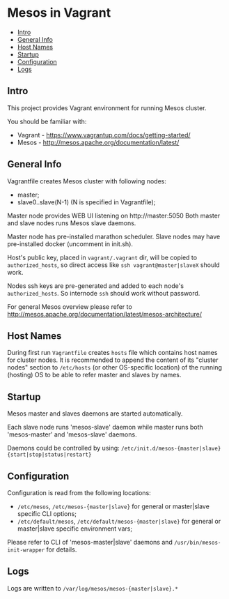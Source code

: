 Mesos in Vagrant
================

- [Intro](#intro)
- [General Info](#general-info)
- [Host Names](#host-names)
- [Startup](#startup)
- [Configuration](#configuration)
- [Logs](#logs)

Intro
-----
This project provides Vagrant environment for running Mesos cluster.

You should be familiar with:
- Vagrant - https://www.vagrantup.com/docs/getting-started/
- Mesos   - http://mesos.apache.org/documentation/latest/

General Info
------------
Vagrantfile creates Mesos cluster with following nodes:
- master;
- slave0..slave(N-1) (N is specified in Vagrantfile);

Master node provides WEB UI listening on http://master:5050
Both master and slave nodes runs Mesos slave daemons.

Master node has pre-installed marathon scheduler.
Slave nodes may have pre-installed docker (uncomment in init.sh).

Host's public key, placed in `vagrant/.vagrant` dir, will be
copied to `authorized_hosts`, so direct access like `ssh vagrant@master|slaveX`
should work.

Nodes ssh keys are pre-generated and added to each node's `authorized_hosts`.
So internode `ssh` should work without password.

For general Mesos overview please refer to
http://mesos.apache.org/documentation/latest/mesos-architecture/

Host Names
----------
During first run `Vagrantfile` creates `hosts` file which
contains host names for cluster nodes. It is recommended
to append the content of its "cluster nodes" section to `/etc/hosts`
(or other OS-specific location) of the running (hosting) OS to be able to refer
master and slaves by names.

Startup
-------
Mesos master and slaves daemons are started automatically.

Each slave node runs 'mesos-slave' daemon while master runs both
'mesos-master' and 'mesos-slave' daemons.

Daemons could be controlled by using:
`/etc/init.d/mesos-{master|slave} {start|stop|status|restart}`

Configuration
-------------
Configuration is read from the following locations:
- `/etc/mesos`, `/etc/mesos-{master|slave}`
  for general or master|slave specific CLI options;
- `/etc/default/mesos`, `/etc/default/mesos-{master|slave}`
  for general or master|slave specific environment vars;

Please refer to CLI of 'mesos-master|slave' daemons and `/usr/bin/mesos-init-wrapper`
for details.

Logs
----
Logs are written to `/var/log/mesos/mesos-{master|slave}.*`


